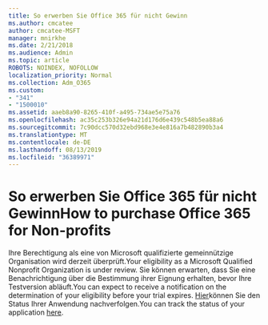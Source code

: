 ```yaml
---
title: So erwerben Sie Office 365 für nicht Gewinn
ms.author: cmcatee
author: cmcatee-MSFT
manager: mnirkhe
ms.date: 2/21/2018
ms.audience: Admin
ms.topic: article
ROBOTS: NOINDEX, NOFOLLOW
localization_priority: Normal
ms.collection: Adm_O365
ms.custom:
- "341"
- "1500010"
ms.assetid: aaeb8a90-8265-410f-a495-734ae5e75a76
ms.openlocfilehash: ac35c253b326e94a21d176d6e439c548b5ea88a6
ms.sourcegitcommit: 7c90dcc570d32ebd968e3e4e816a7b482890b3a4
ms.translationtype: MT
ms.contentlocale: de-DE
ms.lasthandoff: 08/13/2019
ms.locfileid: "36389971"
---
```

# <a name="how-to-purchase-office-365-for-non-profits"></a><span data-ttu-id="a7c3e-102">So erwerben Sie Office 365 für nicht Gewinn</span><span class="sxs-lookup"><span data-stu-id="a7c3e-102">How to purchase Office 365 for Non-profits</span></span>

<span data-ttu-id="a7c3e-103">Ihre Berechtigung als eine von Microsoft qualifizierte gemeinnützige Organisation wird derzeit überprüft.</span><span class="sxs-lookup"><span data-stu-id="a7c3e-103">Your eligibility as a Microsoft Qualified Nonprofit Organization is under review.</span></span> <span data-ttu-id="a7c3e-104">Sie können erwarten, dass Sie eine Benachrichtigung über die Bestimmung ihrer Eignung erhalten, bevor Ihre Testversion abläuft.</span><span class="sxs-lookup"><span data-stu-id="a7c3e-104">You can expect to receive a notification on the determination of your eligibility before your trial expires.</span></span> <span data-ttu-id="a7c3e-105">[Hier](http://eligibilityweb.azurewebsites.net/)können Sie den Status Ihrer Anwendung nachverfolgen.</span><span class="sxs-lookup"><span data-stu-id="a7c3e-105">You can track the status of your application [here](http://eligibilityweb.azurewebsites.net/).</span></span>